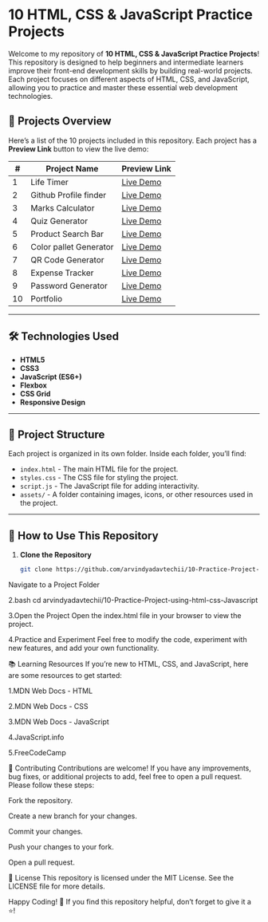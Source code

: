 # 10 HTML, CSS & JavaScript Practice Projects

Welcome to my repository of **10 HTML, CSS & JavaScript Practice Projects**! This repository is designed to help beginners and intermediate learners improve their front-end development skills by building real-world projects. Each project focuses on different aspects of HTML, CSS, and JavaScript, allowing you to practice and master these essential web development technologies.

## 🚀 Projects Overview

Here’s a list of the 10 projects included in this repository. Each project has a **Preview Link** button to view the live demo:

| #  | Project Name                  | Preview Link                                                                       |
|----|-------------------------------|------------------------------------------------------------------------------------|
| 1  | Life Timer                    | [Live Demo](https://my-first-portfolio-beta-dusky.vercel.app/Project-1/index.html) |                        
| 2  | Github Profile finder         | [Live Demo](https://my-first-portfolio-beta-dusky.vercel.app/Project-2/index.html) |                      
| 3  | Marks Calculator              | [Live Demo](https://my-first-portfolio-beta-dusky.vercel.app/Project-3/index.html) |                     
| 4  | Quiz Generator                | [Live Demo](https://my-first-portfolio-beta-dusky.vercel.app/Project-4/index.html) |                      
| 5  | Product Search Bar            | [Live Demo](https://my-first-portfolio-beta-dusky.vercel.app/Project-5/index.html) |                     
| 6  | Color pallet Generator        | [Live Demo](https://my-first-portfolio-beta-dusky.vercel.app/Project-6/index.html) |                  
| 7  | QR Code Generator             | [Live Demo](https://my-first-portfolio-beta-dusky.vercel.app/Project-7/index.html) |               
| 8  | Expense Tracker               | [Live Demo](https://my-first-portfolio-beta-dusky.vercel.app/Project-8/index.html) |          
| 9  | Password Generator            | [Live Demo](https://my-first-portfolio-beta-dusky.vercel.app/Project-9/index.html) |      
| 10 | Portfolio                     | [Live Demo](https://my-first-portfolio-beta-dusky.vercel.app/)                     |   

---

## 🛠️ Technologies Used

- **HTML5**  
- **CSS3**  
- **JavaScript (ES6+)**  
- **Flexbox**  
- **CSS Grid**  
- **Responsive Design**  

---

## 📁 Project Structure

Each project is organized in its own folder. Inside each folder, you’ll find:

- `index.html` - The main HTML file for the project.
- `styles.css` - The CSS file for styling the project.
- `script.js` - The JavaScript file for adding interactivity.
- `assets/` - A folder containing images, icons, or other resources used in the project.

---

## 🎯 How to Use This Repository

1. **Clone the Repository**  
   ```bash
   git clone https://github.com/arvindyadavtechii/10-Practice-Project-using-html-css-Javascript
Navigate to a Project Folder

2.bash
cd arvindyadavtechii/10-Practice-Project-using-html-css-Javascript 

3.Open the Project 
Open the index.html file in your browser to view the project.

4.Practice and Experiment
Feel free to modify the code, experiment with new features, and add your own functionality.

📚 Learning Resources
If you’re new to HTML, CSS, and JavaScript, here are some resources to get started:

1.MDN Web Docs - HTML

2.MDN Web Docs - CSS

3.MDN Web Docs - JavaScript

4.JavaScript.info

5.FreeCodeCamp

🤝 Contributing
Contributions are welcome! If you have any improvements, bug fixes, or additional projects to add, feel free to open a pull request. Please follow these steps:

Fork the repository.

Create a new branch for your changes.

Commit your changes.

Push your changes to your fork.

Open a pull request.

📄 License
This repository is licensed under the MIT License. See the LICENSE file for more details.

Happy Coding! 🎉
If you find this repository helpful, don’t forget to give it a ⭐️!

